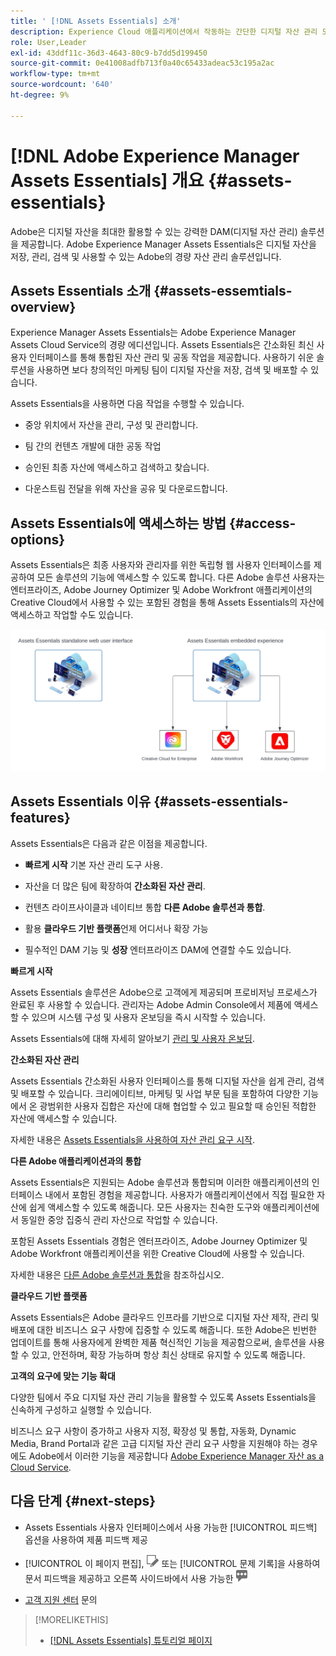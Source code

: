 ```yaml
---
title: ' [!DNL Assets Essentials] 소개'
description: Experience Cloud 애플리케이션에서 작동하는 간단한 디지털 자산 관리 도구인 Experience Manager Assets Essentials를 사용하여 자산을 관리합니다.
role: User,Leader
exl-id: 43ddf11c-36d3-4643-80c9-b7dd5d199450
source-git-commit: 0e41008adfb713f0a40c65433adeac53c195a2ac
workflow-type: tm+mt
source-wordcount: '640'
ht-degree: 9%

---
```


# [!DNL Adobe Experience Manager Assets Essentials] 개요 {#assets-essentials}

<!-- TBD: Update this banner to remove Beta label. 
![Banner image for beta docs](assets/do-not-localize/banner-image-beta-docs.png)

-->

Adobe은 디지털 자산을 최대한 활용할 수 있는 강력한 DAM(디지털 자산 관리) 솔루션을 제공합니다. Adobe Experience Manager Assets Essentials은 디지털 자산을 저장, 관리, 검색 및 사용할 수 있는 Adobe의 경량 자산 관리 솔루션입니다.

## Assets Essentials 소개 {#assets-essemtials-overview}

Experience Manager Assets Essentials는 Adobe Experience Manager Assets Cloud Service의 경량 에디션입니다. Assets Essentials은 간소화된 최신 사용자 인터페이스를 통해 통합된 자산 관리 및 공동 작업을 제공합니다. 사용하기 쉬운 솔루션을 사용하면 보다 창의적인 마케팅 팀이 디지털 자산을 저장, 검색 및 배포할 수 있습니다.

Assets Essentials을 사용하면 다음 작업을 수행할 수 있습니다.

* 중앙 위치에서 자산을 관리, 구성 및 관리합니다.

* 팀 간의 컨텐츠 개발에 대한 공동 작업

* 승인된 최종 자산에 액세스하고 검색하고 찾습니다.

* 다운스트림 전달을 위해 자산을 공유 및 다운로드합니다.

## Assets Essentials에 액세스하는 방법 {#access-options}

Assets Essentials은 최종 사용자와 관리자를 위한 독립형 웹 사용자 인터페이스를 제공하여 모든 솔루션의 기능에 액세스할 수 있도록 합니다. 다른 Adobe 솔루션 사용자는 엔터프라이즈, Adobe Journey Optimizer 및 Adobe Workfront 애플리케이션의 Creative Cloud에서 사용할 수 있는 포함된 경험을 통해 Assets Essentials의 자산에 액세스하고 작업할 수도 있습니다.

![다른 솔루션과 통합](assets/assets-essentials-integration.svg)

## Assets Essentials 이유 {#assets-essentials-features}

Assets Essentials은 다음과 같은 이점을 제공합니다.

* **빠르게 시작** 기본 자산 관리 도구 사용.

* 자산을 더 많은 팀에 확장하여 **간소화된 자산 관리**.

* 컨텐츠 라이프사이클과 네이티브 통합 **다른 Adobe 솔루션과 통합**.

* 활용 **클라우드 기반 플랫폼**&#x200B;언제 어디서나 확장 가능

* 필수적인 DAM 기능 및 **성장** 엔터프라이즈 DAM에 연결할 수도 있습니다.

**빠르게 시작**

Assets Essentials 솔루션은 Adobe으로 고객에게 제공되며 프로비저닝 프로세스가 완료된 후 사용할 수 있습니다. 관리자는 Adobe Admin Console에서 제품에 액세스할 수 있으며 시스템 구성 및 사용자 온보딩을 즉시 시작할 수 있습니다.

Assets Essentials에 대해 자세히 알아보기 [관리 및 사용자 온보딩](deploy-administer.md).

**간소화된 자산 관리**

Assets Essentials 간소화된 사용자 인터페이스를 통해 디지털 자산을 쉽게 관리, 검색 및 배포할 수 있습니다. 크리에이티브, 마케팅 및 사업 부문 팀을 포함하여 다양한 기능에서 온 광범위한 사용자 집합은 자산에 대해 협업할 수 있고 필요할 때 승인된 적합한 자산에 액세스할 수 있습니다.

자세한 내용은 [Assets Essentials을 사용하여 자산 관리 요구 시작](get-started.md).

**다른 Adobe 애플리케이션과의 통합**

Assets Essentials은 지원되는 Adobe 솔루션과 통합되며 이러한 애플리케이션의 인터페이스 내에서 포함된 경험을 제공합니다. 사용자가 애플리케이션에서 직접 필요한 자산에 쉽게 액세스할 수 있도록 해줍니다. 모든 사용자는 친숙한 도구와 애플리케이션에서 동일한 중앙 집중식 관리 자산으로 작업할 수 있습니다.

포함된 Assets Essentials 경험은 엔터프라이즈, Adobe Journey Optimizer 및 Adobe Workfront 애플리케이션을 위한 Creative Cloud에 사용할 수 있습니다.

자세한 내용은 [다른 Adobe 솔루션과 통합](integration.md)을 참조하십시오.

**클라우드 기반 플랫폼**

Assets Essentials은 Adobe 클라우드 인프라를 기반으로 디지털 자산 제작, 관리 및 배포에 대한 비즈니스 요구 사항에 집중할 수 있도록 해줍니다. 또한 Adobe은 빈번한 업데이트를 통해 사용자에게 완벽한 제품 혁신적인 기능을 제공함으로써, 솔루션을 사용할 수 있고, 안전하며, 확장 가능하며 항상 최신 상태로 유지할 수 있도록 해줍니다.

**고객의 요구에 맞는 기능 확대**

다양한 팀에서 주요 디지털 자산 관리 기능을 활용할 수 있도록 Assets Essentials을 신속하게 구성하고 실행할 수 있습니다.

비즈니스 요구 사항이 증가하고 사용자 지정, 확장성 및 통합, 자동화, Dynamic Media, Brand Portal과 같은 고급 디지털 자산 관리 요구 사항을 지원해야 하는 경우에도 Adobe에서 이러한 기능을 제공합니다 [Adobe Experience Manager 자산 as a Cloud Service](https://experienceleague.adobe.com/docs/experience-manager-cloud-service/content/assets/home.html?lang=en).


## 다음 단계 {#next-steps}

* Assets Essentials 사용자 인터페이스에서 사용 가능한 [!UICONTROL 피드백] 옵션을 사용하여 제품 피드백 제공

* [!UICONTROL 이 페이지 편집], ![페이지 편집](assets/do-not-localize/edit-page.png) 또는 [!UICONTROL 문제 기록]을 사용하여 문서 피드백을 제공하고 오른쪽 사이드바에서 사용 가능한 ![GitHub 문제 생성](assets/do-not-localize/github-issue.png)

* [고객 지원 센터](https://experienceleague.adobe.com/?support-solution=General#support) 문의


>[!MORELIKETHIS]
>
>* [[!DNL Assets Essentials] 튜토리얼 페이지](https://experienceleague.adobe.com/docs/experience-manager-learn/assets-essentials/overview.html?lang=en)

